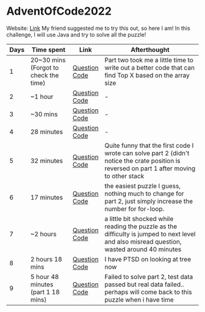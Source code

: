 # AdventOfCode2022

Website: [Link](https://adventofcode.com/)
My friend suggested me to try this out, so here I am! In this challenge, I will use Java and try to solve all the puzzle!

| Days | Time spent                            | Link                                                                                                                               | Afterthought |
|------|---------------------------------------|------------------------------------------------------------------------------------------------------------------------------------| --------- |
| 1    | 20~30 mins (Forgot to check the time) | [Question](https://adventofcode.com/2022/day/1)<br />[Code](src/main/java/com/gmail/legamemc/adventofcode2022/questions/Day1.java) | Part two took me a little time to write out a better code that can find Top X based on the array size
| 2    | ~1 hour                               | [Question](https://adventofcode.com/2022/day/2)<br />[Code](src/main/java/com/gmail/legamemc/adventofcode2022/questions/Day2.java) |-
| 3    | ~30 mins                              | [Question](https://adventofcode.com/2022/day/3)<br />[Code](src/main/java/com/gmail/legamemc/adventofcode2022/questions/Day3.java) |-
| 4    | 28 minutes                            | [Question](https://adventofcode.com/2022/day/4)<br />[Code](src/main/java/com/gmail/legamemc/adventofcode2022/questions/Day4.java) |-
| 5    | 32 minutes                            | [Question](https://adventofcode.com/2022/day/5)<br />[Code](src/main/java/com/gmail/legamemc/adventofcode2022/questions/Day5.java) | Quite funny that the first code I wrote can solve part 2 (didn't notice the crate position is reversed on part 1 after moving to other stack
| 6    | 17 minutes                            | [Question](https://adventofcode.com/2022/day/6)<br />[Code](src/main/java/com/gmail/legamemc/adventofcode2022/questions/Day6.java) | the easiest puzzle I guess, nothing much to change for part 2, just simply increase the number for for-loop. 
| 7    | ~2 hours                              | [Question](https://adventofcode.com/2022/day/7)<br />[Code](src/main/java/com/gmail/legamemc/adventofcode2022/questions/Day7.java) | a little bit shocked while reading the puzzle as the difficulty is jumped to next level <br />and also misread question, wasted around 40 minutes
| 8    | 2 hours 18 mins                       | [Question](https://adventofcode.com/2022/day/8)<br />[Code](src/main/java/com/gmail/legamemc/adventofcode2022/questions/Day8.java) | I have PTSD on looking at tree now
| 9    | 5 hour 48 minutes (part 1 18 mins)    | [Question](https://adventofcode.com/2022/day/9)<br />[Code](src/main/java/com/gmail/legamemc/adventofcode2022/questions/Day9.java) | Failed to solve part 2, test data passed but real data failed.. perhaps will come back to this puzzle when i have time

